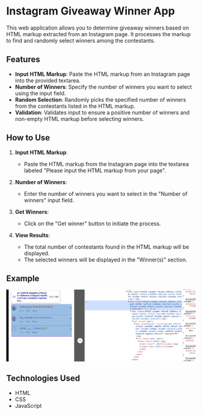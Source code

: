 # Instagram Giveaway Winner App

This web application allows you to determine giveaway winners based on HTML markup extracted from an Instagram page. It processes the markup to find and randomly select winners among the contestants.

## Features

- **Input HTML Markup**: Paste the HTML markup from an Instagram page into the provided textarea.
- **Number of Winners**: Specify the number of winners you want to select using the input field.
- **Random Selection**: Randomly picks the specified number of winners from the contestants listed in the HTML markup.
- **Validation**: Validates input to ensure a positive number of winners and non-empty HTML markup before selecting winners.

## How to Use

1. **Input HTML Markup**:

   - Paste the HTML markup from the Instagram page into the textarea labeled "Please input the HTML markup from your page".

2. **Number of Winners**:

   - Enter the number of winners you want to select in the "Number of winners" input field.

3. **Get Winners**:

   - Click on the "Get winner" button to initiate the process.

4. **View Results**:
   - The total number of contestants found in the HTML markup will be displayed.
   - The selected winners will be displayed in the "Winner(s)" section.

## Example

![App Preview](./assets/preview.png)

## Technologies Used

- HTML
- CSS
- JavaScript
